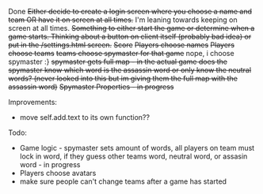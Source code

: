 Done 
~~Either decide to create a login screen where you choose a name and team OR have it on screen at all times.~~ I'm leaning towards keeping on screen at all times.
~~Something to either start the game or determine when a game starts. Thinking about a button on client itself (probably bad idea) or put in the /settings.html screen.~~
~~Score~~
~~Players choose names~~
~~Players choose teams~~
~~teams choose spymaster for that game~~ nope, i choose spymaster :}
~~spymaster gets full map - in the actual game does the spymaster know which word is the assassin word or only know the neutral words? (never looked into this but im giving them the full map with the assassin word)~~
~~Spymaster Properties - in progress~~

Improvements:
- move self.add.text to its own function??

Todo:
- Game logic - spymaster sets amount of words, all players on team must lock in word, if they guess other teams word, neutral word, or assasin word - in progress 
- Players choose avatars
- make sure people can't change teams after a game has started 